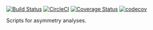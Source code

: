 [![Build Status](https://travis-ci.org/jersdeng/asymmetry.svg?branch=master)](https://travis-ci.org/jersdeng/asymmetry)
[![CircleCI](https://circleci.com/gh/jersdeng/asymmetry.svg?style=svg)](https://circleci.com/gh/jersdeng/asymmetry)
[![Coverage Status](https://coveralls.io/repos/github/jersdeng/asymmetry/badge.svg?branch=master)](https://coveralls.io/github/jersdeng/asymmetry?branch=master)
[![codecov](https://codecov.io/gh/jersdeng/asymmetry/branch/master/graph/badge.svg)](https://codecov.io/gh/jersdeng/asymmetry)

Scripts for asymmetry analyses.
